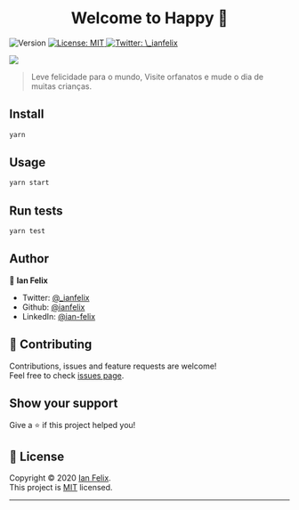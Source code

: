 <h1 align="center">Welcome to Happy 👋</h1>
<p>
  <img alt="Version" src="https://img.shields.io/badge/version-1.0.0-blue.svg?cacheSeconds=2592000" />
  <a href="https://github.com/ianfelix/nextlevelweek3/blob/master/LICENSE" target="_blank">
    <img alt="License: MIT" src="https://img.shields.io/badge/License-MIT-yellow.svg" />
  </a>
  <a href="https://twitter.com/_ianfelix" target="_blank">
    <img alt="Twitter: \_ianfelix" src="https://img.shields.io/twitter/follow/_ianfelix.svg?style=social" />
  </a>
</p>

<img align="center" src="https://user-images.githubusercontent.com/62842327/95801000-4f1d0e80-0ccf-11eb-81a1-c843dba02812.png" />

> Leve felicidade para o mundo, Visite orfanatos e mude o dia de muitas crianças.

## Install

```sh
yarn
```

## Usage

```sh
yarn start
```

## Run tests

```sh
yarn test
```

## Author

👤 **Ian Felix**

- Twitter: [@\_ianfelix](https://twitter.com/_ianfelix)
- Github: [@ianfelix](https://github.com/ianfelix)
- LinkedIn: [@ian-felix](https://linkedin.com/in/ian-felix)

## 🤝 Contributing

Contributions, issues and feature requests are welcome!<br />Feel free to check [issues page](https://github.com/ianfelix/nextlevelweek3/issues).

## Show your support

Give a ⭐️ if this project helped you!

## 📝 License

Copyright © 2020 [Ian Felix](https://github.com/ianfelix).<br />
This project is [MIT](https://github.com/ianfelix/nextlevelweek3/blob/master/LICENSE) licensed.

---
